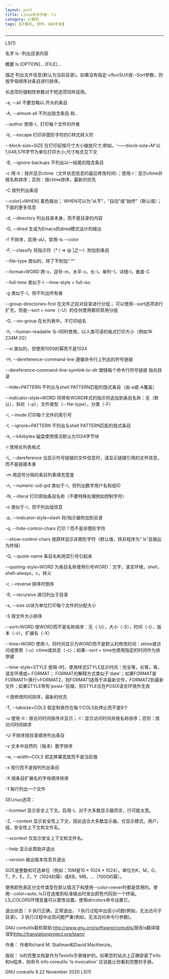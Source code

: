 ```yaml
---
layout: post
title: Linux命令手册--ls
category: 计算机
tags: [计算机, 软件，GNU手册]
---
```



----------
LS(1) 

名字
ls -列出目录内容

概要
ls [OPTION]... [FILE]...

描述
列出文件信息(默认为当前目录)。如果没有指定-cftuvSUX或--Sort参数，则按字母顺序对条目进行排序。

长选项的强制性参数对于短选项同样适用。

-a, --all
不要忽略以.开头的条目

-A, --almost-all
不列出隐含条目.和..

--author
使用-l，打印每个文件的作者

-b, --escape
打印非图形字符的C样式转义符

--block-size=SIZE
在打印前按尺寸大小缩放尺寸;例如，'——block-size=M'以1,048,576字节为单位打印大小;尺寸格式见下文

-B, --ignore-backups
不列出以〜结尾的隐含条目

-c  用-lt：按并显示ctime（文件状态信息的最后修改时间）；使用-l：显示ctime并按名称排序；否则：按ctime排序，最新的优先

-C  按列列出条目

--color[=WHEN]
着色输出； WHEN可以为“从不”，“自动”或“始终”（默认值）；下面的更多信息

-d, --directory
列出目录本身，而不是目录的内容

-D, --dired
生成为Emacs的dired模式设计的输出

-f  不排序，启用-aU，禁用-ls --color

-F, --classify
将指示符（* / => @ |之一）附加到条目

--file-type
类似的，除了不附加“ *”

--format=WORD
跨-x，逗号-m，水平-x，长-l，单列-1，详细-l，垂直-C

--full-time
类似于-l --time-style = full-iso

-g  类似于-l，但不列出所有者

--group-directories-first
在文件之前对目录进行分组；
可以使用--sort选项进行扩充，但是--sort = none（-U）​​的任何使用都将禁用分组

-G, --no-group
在长列表中，不打印组名

-h, --human-readable
与-l同时使用，以人类可读的格式打印大小（例如1K 234M 2G）

--si  类似的，但使用1000的幂而不是1024

-H, --dereference-command-line
遵循命令行上列出的符号链接

--dereference-command-line-symlink-to-dir
跟随每个命令行符号链接
指向目录

--hide=PATTERN
不列出与shell PATTERN匹配的隐式条目（由-a或-A覆盖）

--indicator-style=WORD
将带有WORD样式的指示符追加到条目名称：无（默认），斜杠（-p），文件类型（--file-type），分类（-F）

-i, --inode
打印每个文件的索引号

-I, --ignore=PATTERN
不列出与shell PATTERN匹配的隐式条目

-k, --kibibytes
磁盘使用情况默认为​​1024字节块

-l  使用长列表格式

-L, --dereference
当显示符号链接的文件信息时，请显示链接引用的文件信息，而不是链接本身

-m  用逗号分隔的条目列表填充宽度

-n, --numeric-uid-gid
类似于-l，但列出数字用户名和组ID

-N, --literal
打印原始条目名称（不要特殊处理例如控制字符）

-o  类似于-l，但不列出组信息

-p, --indicator-style=slash
将/指示器附加到目录

-q, --hide-control-chars
打印？而不是非图形字符

--show-control-chars
按原样显示非图形字符（默认值，除非程序为“ ls”且输出为终端）

-Q, --quote-name
条目名称用双引号引起来

--quoting-style=WORD
为条目名称使用引号WORD：文字，语言环境，shell，shell-always，c，转义

-r, --reverse
排序时倒序

-R, --recursive
递归列出子目录

-s, --size
以块为单位打印每个文件的分配大小

-S  按文件大小排序

--sort=WORD
按WORD而不是名称排序：无（-U），大小（-S），时间（-t），版本（-v），扩展名（-X）

--time=WORD
使用-l，将时间显示为WORD而不是默认的修改时间：atime或访问或使用（-u）ctime或状态（-c）；如果--sort = time也使用指定的时间作为排序键

--time-style=STYLE
使用-l时，使用样式STYLE显示时间：完全等，长等，等，语言环境或+ FORMAT； FORMAT的解释方式类似于'date'；如果FORMAT是FORMAT1<换行>FORMAT2，则FORMAT1适用于非最新文件，FORMAT2到最新文件；如果STYLE带有'posix-'前缀，则STYLE仅在POSIX语言环境外生效

-t  按修改时间排序，最新的优先

-T, --tabsize=COLS
假定制表符在每个COLS处停止而不是8个

-u  使用-lt：按访问时间排序并显示；-l：显示访问时间并按名称排序；否则：按访问时间排序

-U  不排序按目录顺序列出条目

-v  文本中自然的（版本）数字排序

-w, --width=COLS
假定屏幕宽度而不是当前值

-x  按行而不是按列列出条目

-X  按条目扩展名的字母顺序排序

-1  每行列出一个文件

SELinux选项：

--lcontext
显示安全上下文。启用-l。对于大多数显示器而言，行可能太宽。

-Z, --context
显示安全性上下文，因此适合大多数显示器。仅显示模式，用户，组，安全性上下文和文件名。

--scontext
仅显示安全上下文和文件名。

--help
显示此帮助并退出

--version
输出版本信息并退出

SIZE是整数和可选单位（例如：10M是10 * 1024 * 1024）。单位为K，M，G，T，P，E，Z，Y（1024的幂）或KB，MB，...（1000的幂）。

使用颜色来区分文件类型在默认情况下和使用--color=never时都是禁用的。使用--color=auto, ls只在连接到标准输出时发出颜色代码到一个终端。LS_COLORS环境变量可以更改设置。使用dircolors命令设置它。

退出状态：
0  执行正确，正常退出，
1  执行过程中出现小问题(例如，无法访问子目录)，
2  执行过程中出现问题严重(例如，无法访问命令行参数)。

GNU coreutils联机帮助:<http://www.gnu.org/software/coreutils/>报告ls翻译错误到<http://translationproject.org/team/>

作者：
作者Richard M. Stallman和David MacKenzie。

版权：
ls的完整文档是作为Texinfo手册维护的。如果您的站点上正确安装了info和ls程序，则命令
info coreutils 'ls invocation'
应该能让你看到完整的手册。

GNU coreutils 8.22
November 2020
LS(1)
